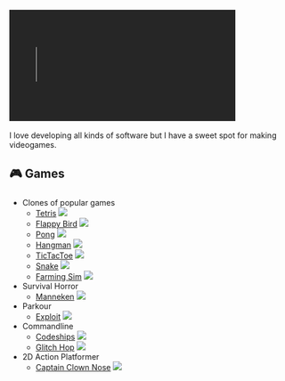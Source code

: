 ![Welcome](./Assets/Welcome.gif)

I love developing all kinds of software but I have a sweet spot for making videogames.

## 🎮 Games
### 
- Clones of popular games
  - [Tetris](https://github.com/Nizar1999/Yet-Another-Tetris-Clone) ![](https://img.shields.io/badge/-Unity-grey?logo=unity)
  - [Flappy Bird](https://github.com/Nizar1999/Yet-Another-Flappy-Bird-Clone) ![](https://img.shields.io/badge/-Unity-grey?logo=unity)
  - [Pong](https://github.com/Nizar1999/Yet-Another-Pong-Clone) ![](https://img.shields.io/badge/-Unity-grey?logo=unity)
  - [Hangman](https://github.com/Nizar1999/Yet-Another-Hangman-Clone) ![](https://img.shields.io/badge/-Unity-grey?logo=unity)
  - [TicTacToe](https://github.com/Nizar1999/Unbeatable-TicTacToe) ![](https://img.shields.io/badge/-Unity-grey?logo=unity)
  - [Snake](https://github.com/Nizar1999/Yet-Another-Snake-Clone) ![](https://img.shields.io/badge/-Unity-grey?logo=unity)
  - [Farming Sim](https://github.com/Nizar1999/Farming-Sim) ![](https://img.shields.io/badge/-Unity-grey?logo=unity)
- Survival Horror
  - [Manneken](https://github.com/Nizar1999/Manneken) ![](https://img.shields.io/badge/-Unreal%20Engine-grey?logo=unreal-engine&logoColor=white)
- Parkour
  - [Exploit](https://github.com/Nizar1999/Expl01t) ![](https://img.shields.io/badge/-Unreal%20Engine-grey?logo=unreal-engine&logoColor=white)
- Commandline
  - [Codeships](https://github.com/Nizar1999/Codeships) ![](https://img.shields.io/badge/-C++-grey?logo=cplusplus&logoColor=white)
  - [Glitch Hop](https://github.com/Nizar1999/Glitch-Hop) ![](https://img.shields.io/badge/-C++-grey?logo=cplusplus&logoColor=white)
- 2D Action Platformer
  - [Captain Clown Nose](https://github.com/Nizar1999/Captain-Clown-Nose) ![](https://img.shields.io/badge/-Godot-grey?logo=godot-engine&logoColor=white)
